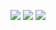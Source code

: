 ![](https://github-profile-summary-cards.vercel.app/api/cards/profile-details?username=0307eito&theme=vue)
![](https://github-profile-summary-cards.vercel.app/api/cards/repos-per-language?username=0307eito&theme=vue)
![](https://github-profile-summary-cards.vercel.app/api/cards/most-commit-language?username=0307eito&theme=vue)
